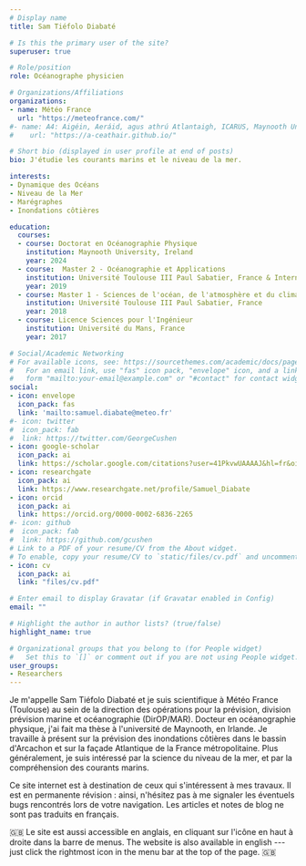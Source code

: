 ```yaml
---
# Display name
title: Sam Tiéfolo Diabaté

# Is this the primary user of the site?
superuser: true

# Role/position
role: Océanographe physicien

# Organizations/Affiliations
organizations:
- name: Météo France
  url: "https://meteofrance.com/"
#- name: A4: Aigéin, Aeráid, agus athrú Atlantaigh, ICARUS, Maynooth University
#    url: "https://a-ceathair.github.io/"

# Short bio (displayed in user profile at end of posts)
bio: J'étudie les courants marins et le niveau de la mer.

interests:
- Dynamique des Océans
- Niveau de la Mer
- Marégraphes
- Inondations côtières

education:
  courses:
  - course: Doctorat en Océanographie Physique
    institution: Maynooth University, Ireland
    year: 2024
  - course:  Master 2 - Océanographie et Applications
    institution: Université Toulouse III Paul Sabatier, France & International Chair In Mathematical Physics and Applications, Benin
    year: 2019
  - course: Master 1 - Sciences de l'océan, de l'atmosphère et du climat
    institution: Université Toulouse III Paul Sabatier, France
    year: 2018
  - course: Licence Sciences pour l'Ingénieur
    institution: Université du Mans, France
    year: 2017

# Social/Academic Networking
# For available icons, see: https://sourcethemes.com/academic/docs/page-builder/#icons
#   For an email link, use "fas" icon pack, "envelope" icon, and a link in the
#   form "mailto:your-email@example.com" or "#contact" for contact widget.
social:
- icon: envelope
  icon_pack: fas
  link: 'mailto:samuel.diabate@meteo.fr'
#- icon: twitter
#  icon_pack: fab
#  link: https://twitter.com/GeorgeCushen
- icon: google-scholar
  icon_pack: ai
  link: https://scholar.google.com/citations?user=41PkvwUAAAAJ&hl=fr&oi=ao
- icon: researchgate
  icon_pack: ai
  link: https://www.researchgate.net/profile/Samuel_Diabate
- icon: orcid
  icon_pack: ai
  link: https://orcid.org/0000-0002-6836-2265
#- icon: github
#  icon_pack: fab
#  link: https://github.com/gcushen
# Link to a PDF of your resume/CV from the About widget.
# To enable, copy your resume/CV to `static/files/cv.pdf` and uncomment the lines below.
- icon: cv
  icon_pack: ai
  link: "files/cv.pdf"

# Enter email to display Gravatar (if Gravatar enabled in Config)
email: ""

# Highlight the author in author lists? (true/false)
highlight_name: true

# Organizational groups that you belong to (for People widget)
#   Set this to `[]` or comment out if you are not using People widget.
user_groups:
- Researchers
---
```


Je m'appelle Sam Tiéfolo Diabaté et je suis scientifique à Météo France (Toulouse) au sein de la direction des opérations pour la prévision, division prévision marine et océanographie (DirOP/MAR). Docteur en océanographie physique, j'ai fait ma thèse à l'université de Maynooth, en Irlande. Je travaille à présent sur la prévision des inondations côtières dans le bassin d'Arcachon et sur la façade Atlantique de la France métropolitaine. Plus généralement, je suis intéressé par la science du niveau de la mer, et par la compréhension des courants marins.

Ce site internet est à destination de ceux qui s'intéressent à mes travaux. Il est en permanente révision : ainsi, n'hésitez pas à me signaler les éventuels bugs rencontrés lors de votre navigation. Les articles et notes de blog ne sont pas traduits en français. 

:uk: Le site est aussi accessible en anglais, en cliquant sur l'icône en haut à droite dans la barre de menus. The website is also available in english --- just click the rightmost icon in the menu bar at the top of the page. :uk:
